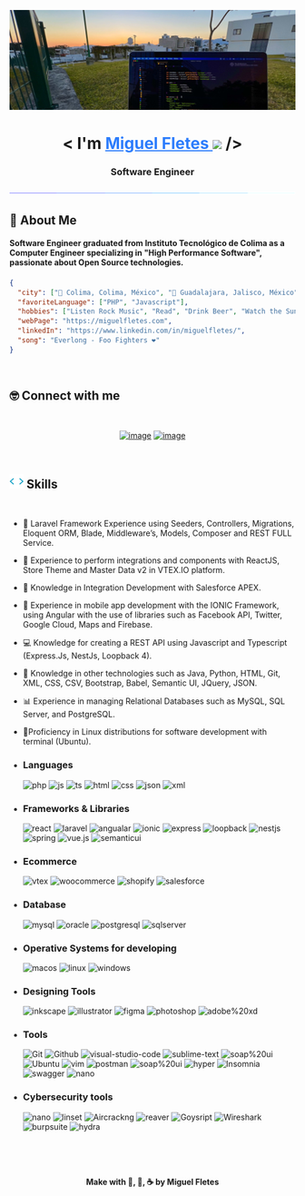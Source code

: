 <img src="./img/IMG_7490.jpg"></img>

<h1 align="center">
<b>< I'm  <a href="https://miguelfletes.com" target="blank" style="color:#2d7dfc"> Miguel Fletes </a> </b><img src="https://media.giphy.com/media/hvRJCLFzcasrR4ia7z/giphy.gif" width="35"> />
<h3 align="center">Software Engineer</h3>
</h1>


<div align="center">
<img  src="./img/bar.gif"></img>
</div>

<!--
**mfletesg/mfletesg** is a ✨ _special_ ✨ repository because its `README.md` (this file) appears on your GitHub profile.

Here are some ideas to get you started:

- 🔭 I’m currently working on ...
- 🌱 I’m currently learning ...
- 👯 I’m looking to collaborate on ...
- 🤔 I’m looking for help with ...
- 💬 Ask me about ...
- 📫 How to reach me: ...
- 😄 Pronouns: ...
- ⚡ Fun fact: ...
-->

## 🎸 About Me

#### Software Engineer graduated from Instituto Tecnológico de Colima as a Computer Engineer specializing in "High Performance Software", passionate about Open Source technologies.


```json
{
  "city": ["📍 Colima, Colima, México", "📍 Guadalajara, Jalisco, México"],
  "favoriteLanguage": ["PHP", "Javascript"],
  "hobbies": ["Listen Rock Music", "Read", "Drink Beer", "Watch the Sunset :)"],
  "webPage": "https://miguelfletes.com",
  "linkedIn": "https://www.linkedin.com/in/miguelfletes/",
  "song": "Everlong - Foo Fighters ❤️"
}
```

<br>

## 🤓 Connect with me
<br>

<div align="center">

[![image](https://img.shields.io/badge/LinkedIn-0077B5?style=for-the-badge&logo=linkedin&logoColor=white)](https://www.linkedin.com/in/miguelfletes/)
[![image](https://img.shields.io/badge/Email-D14836?style=for-the-badge&logo=gmail&logoColor=white)](mailto:miguelfg94@outlook.com)


</div>
<br>

## <img src="./img/code.webp" width ="25"><b> Skills</b>
<br>



- ‍👾 Laravel Framework Experience using Seeders, Controllers, Migrations, Eloquent ORM, Blade, Middleware’s, Models, Composer and REST FULL Service.

- 🛒 Experience to perform integrations and components with ReactJS, Store Theme and Master Data v2 in VTEX.IO platform.

- 🎨 Knowledge in Integration Development with Salesforce APEX.

- 📱 Experience in mobile app development with the IONIC Framework, using Angular with the use of libraries such as Facebook API, Twitter, Google Cloud, Maps and Firebase.
  
- ‍💻 Knowledge for creating a REST API using Javascript and Typescript (Express.Js, NestJs, Loopback 4).

- 📄 Knowledge in other technologies such as Java, Python, HTML, Git, XML, CSS, CSV, Bootstrap, Babel, Semantic UI, JQuery, JSON.
  
- 📊 Experience in managing Relational Databases such as MySQL, SQL Server, and PostgreSQL.

- 🐧Proficiency in Linux distributions for software development with terminal (Ubuntu).

- <h3> Languages </h3>
  <img src = "https://img.shields.io/badge/php-%234f5b93ff?style=for-the-badge&logo=php&logoColor=white" alt = "php" />
  <img src = "https://img.shields.io/badge/JavaScript-323330?style=for-the-badge&logo=javascript&logoColor=F7DF1E" alt = "js" />
  <img src = "https://img.shields.io/badge/TypeScript-007ACC?style=for-the-badge&logo=typescript&logoColor=white" alt = "ts" />
  <img src = "https://img.shields.io/badge/HTML5-E34F26?style=for-the-badge&logo=html5&logoColor=white" alt = "html" />
  <img src = "https://img.shields.io/badge/CSS3-1572B6?style=for-the-badge&logo=css3&logoColor=white" alt = "css" />
  <img src = "https://img.shields.io/badge/json-%239777a8ff?style=for-the-badge&logo=json&logoColor=white" alt = "json" />
  <img src = "https://img.shields.io/badge/xml-%239777a8ff?style=for-the-badge&logo=htmx&logoColor=white" alt = "xml" />

- <h3> Frameworks & Libraries </h3>
  <img src = "https://img.shields.io/badge/react-%23149ecaff?style=for-the-badge&logo=react&logoColor=white" alt = "react" />
  <img src = "https://img.shields.io/badge/laravel-%23ff2c1fff?style=for-the-badge&logo=laravel&logoColor=white" alt = "laravel" />
  <img src = "https://img.shields.io/badge/angular-%23c3002fff?style=for-the-badge&logo=angular&logoColor=white" alt = "angualar" />
  <img src = "https://img.shields.io/badge/ionic-%233a7dffff?style=for-the-badge&logo=ionic&logoColor=white" alt = "ionic" />
  <img src = "https://img.shields.io/badge/expressjs-%2390c53fff?style=for-the-badge&logo=express&logoColor=white" alt = "express" />
  <img src = "https://img.shields.io/badge/loopback4-%233f5dffff?style=for-the-badge&logo=loopback&logoColor=white" alt = "loopback" />
  <img src = "https://img.shields.io/badge/nestjs-%23e0224eff?style=for-the-badge&logo=nestjs&logoColor=white" alt = "nestjs" />
  <img src = "https://img.shields.io/badge/spring-%236db23eff?style=for-the-badge&logo=spring&logoColor=white" alt = "spring" />
  <img src = "https://img.shields.io/badge/vue.js-%2300c180ff?style=for-the-badge&logo=vue.js&logoColor=white" alt = "vue.js" />
  <img src = "https://img.shields.io/badge/semantic%20ui-%2334bdb2ff?style=for-the-badge&logo=semanticui&logoColor=white" alt = "semanticui" />
  

- <h3> Ecommerce </h3>
  <img src = "https://img.shields.io/badge/vtex.io-%23f71962ff?style=for-the-badge&logo=vtex&logoColor=white" alt = "vtex" />
  <img src = "https://img.shields.io/badge/woocommerce-%23674399ff?style=for-the-badge&logo=woocommerce&logoColor=white" alt = "woocommerce" />
  <img src = "https://img.shields.io/badge/shopify-%235b9a27ff?style=for-the-badge&logo=shopify&logoColor=white" alt = "shopify" />
  <img src = "https://img.shields.io/badge/salesforce-%2300a1e0ff?style=for-the-badge&logo=salesforce&logoColor=white" alt = "salesforce" />


- <h3> Database </h3>
  <img src = "https://img.shields.io/badge/mysql-%2300618cff?style=for-the-badge&logo=mysql&logoColor=black&titleColor=black" alt = "mysql" />
  <img src = "https://img.shields.io/badge/oracledb-%23ed1b24ff?style=for-the-badge&logo=oracle&logoColor=white" alt = "oracle" />
  <img src = "https://img.shields.io/badge/postgresql-%23336791ff?style=for-the-badge&logo=postgresql&logoColor=white" alt = "postgresql" />
  <img src = "https://img.shields.io/badge/sqlserver-%23ac353bff?style=for-the-badge&logo=sqlserver&logoColor=white" alt = "sqlserver" />


- <h3> Operative Systems for developing</h3>
  <img src = "https://img.shields.io/badge/macos-%231ba7f8ff?style=for-the-badge&logo=apple&logoColor=white" alt = "macos" />
  <img src = "https://img.shields.io/badge/linux-%23000000?style=for-the-badge&logo=linux&logoColor=white" alt = "linux" />
  <img src = "https://img.shields.io/badge/windows-%230178d4ff?style=for-the-badge&logo=windows&logoColor=white" alt = "windows" />


- <h3> Designing Tools</h3>
  <img src = "https://img.shields.io/badge/inkscape-323330?style=for-the-badge&logo=inkscape&logoColor=white" alt = "inkscape" />
  <img src = "https://img.shields.io/badge/adobe%20illustrator-%23cc7c02?style=for-the-badge&logo=adobe%20illustrator&logoColor=white" alt = "illustrator" />
  <img src = "https://img.shields.io/badge/figma-%23F24E1E.svg?style=for-the-badge&logo=figma&logoColor=white" alt = "figma" />
  <img src = "https://img.shields.io/badge/adobe%20photoshop-%230d4de0.svg?style=for-the-badge&logo=adobe%20photoshop&logoColor=white" alt = "photoshop" />
  <img src = "https://img.shields.io/badge/adobe%20xd-%23141414.svg?style=for-the-badge&logo=adobe%20xd&logoColor=white" alt = "adobe%20xd" />


- <h3>Tools</h3>
  <img src = "https://img.shields.io/badge/Git-F05032?style=for-the-badge&logo=Git&logoColor=white" alt = "Git" />
  <img src = "https://img.shields.io/badge/Github-%23121011?style=for-the-badge&logo=Github&logoColor=white" alt = "Github" />
  <img src = "https://img.shields.io/badge/VSCode-007ACC?style=for-the-badge&logo=visual-studio-code&logoColor=white" alt = "visual-studio-code" />
  <img src = "https://img.shields.io/badge/sublime%20text-323330?style=for-the-badge&logo=sublime%20text&logoColor=white" alt = "sublime-text" />
  <img src = "https://img.shields.io/badge/php%20storm-%2375137cff?style=for-the-badge&logo=phpstorm&logoColor=white" alt = "soap%20ui" />
  <img src = "https://img.shields.io/badge/ubuntu-E95420?style=for-the-badge&logo=ubuntu&logoColor=white" alt = "Ubuntu" />
  <img src = "https://img.shields.io/badge/vim-%23337827ff?style=for-the-badge&logo=vim&logoColor=white" alt = "vim" />
  <img src = "https://img.shields.io/badge/postman-FF6C37?style=for-the-badge&logo=postman&logoColor=white" alt = "postman" />
  <img src = "https://img.shields.io/badge/soap%20ui-%23137c45ff?style=for-the-badge&logo=soap%20ui&logoColor=white" alt = "soap%20ui" />
  <img src = "https://img.shields.io/badge/hyper-%2323121011?style=for-the-badge&logo=hyper&logoColor=white" alt = "hyper" />
  <img src = "https://img.shields.io/badge/Insomnia-%23590f5eff?style=for-the-badge&logo=Insomnia&logoColor=white" alt = "Insomnia" />
  <img src = "https://img.shields.io/badge/swagger-%23258a15ff?style=for-the-badge&logo=swagger&logoColor=white" alt = "swagger" />
  <img src = "https://img.shields.io/badge/nano-%23000000?style=for-the-badge&logo=nano&logoColor=white" alt = "nano" />

- <h3>Cybersecurity tools</h3>
    <img src = "https://img.shields.io/badge/kali%20Linux-%23000000?style=for-the-badge&logo=kali%20linux&logoColor=white" alt = "nano" />
    <img src = "https://img.shields.io/badge/linset-%23000000?style=for-the-badge&logo=hyper&logoColor=white" alt = "linset" />
    <img src = "https://img.shields.io/badge/Aircrackng-%23000000?style=for-the-badge&logo=hyper&logoColor=white" alt = "Aircrackng" />
    <img src = "https://img.shields.io/badge/reaver%20wps-%23000000?style=for-the-badge&logo=hyper&logoColor=white" alt = "reaver" />
    <img src = "https://img.shields.io/badge/Goysript-%23000000?style=for-the-badge&logo=hyper&logoColor=white" alt = "Goysript" />
    <img src = "https://img.shields.io/badge/Wireshark-%23000000?style=for-the-badge&logo=Wireshark&logoColor=white" alt = "Wireshark" />
    <img src = "https://img.shields.io/badge/burpsuite-%23000000?style=for-the-badge&logo=burpsuite&logoColor=white" alt = "burpsuite" />
    <img src = "https://img.shields.io/badge/hydra-%23000000?style=for-the-badge&logo=hyper&logoColor=white" alt = "hydra" />

<br/>
<br/>
<br/>
<footer class="main-footer" align="center">
    <p class="text-footer" id="text-footer"><b>Make with 🎸, 🍺, ☕ by Miguel Fletes</b></p>
</footer>